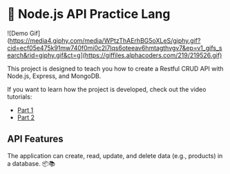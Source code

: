 # 🚀 Node.js API Practice Lang

![Demo Gif](https://media4.giphy.com/media/WPtzThAErhBG5oXLeS/giphy.gif?cid=ecf05e475k91mw740f0mi0c2l7lqs6oteeav6hmtagthvgv7&ep=v1_gifs_search&rid=giphy.gif&ct=g](https://giffiles.alphacoders.com/219/219526.gif)

This project is designed to teach you how to create a Restful CRUD API with Node.js, Express, and MongoDB.

If you want to learn how the project is developed, check out the video tutorials:
- [Part 1](https://www.youtube.com/watch?v=FPYlicctQMM&list=PLbKN8A2wssqUlVHRBeJIgIvkbyrX4kR0V)
- [Part 2](https://www.youtube.com/watch?v=9OfL9H6AmhQ&feature=youtu.be)

## API Features

The application can create, read, update, and delete data (e.g., products) in a database. 📦📚
